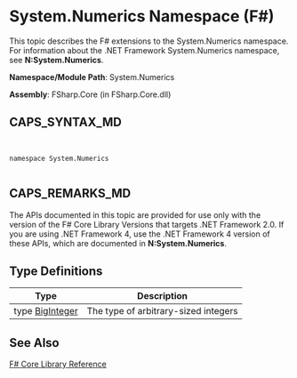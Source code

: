 # System.Numerics Namespace (F#)

This topic describes the F# extensions to the System.Numerics namespace. For information about the .NET Framework System.Numerics namespace, see **N:System.Numerics**.

**Namespace/Module Path**: System.Numerics

**Assembly**: FSharp.Core (in FSharp.Core.dll)


## CAPS_SYNTAX_MD



```


namespace System.Numerics


```



## CAPS_REMARKS_MD
The APIs documented in this topic are provided for use only with the version of the F# Core Library Versions that targets .NET Framework 2.0. If you are using .NET Framework 4, use the .NET Framework 4 version of these APIs, which are documented in **N:System.Numerics**.


## Type Definitions


|Type|Description|
|----|-----------|
|type [BigInteger](http://msdn.microsoft.com/en-us/library/e96b4062-9459-48b2-b558-2138255adefe)|The type of arbitrary-sized integers|

## See Also
[F&#35; Core Library Reference](F%23+Core+Library+Reference.md)

